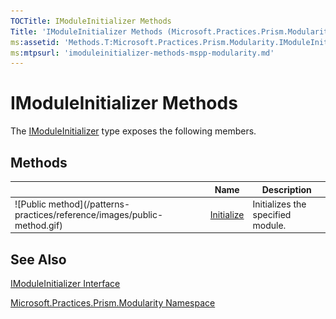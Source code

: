 ```yaml
---
TOCTitle: IModuleInitializer Methods
Title: 'IModuleInitializer Methods (Microsoft.Practices.Prism.Modularity)'
ms:assetid: 'Methods.T:Microsoft.Practices.Prism.Modularity.IModuleInitializer'
ms:mtpsurl: 'imoduleinitializer-methods-mspp-modularity.md'
---
```


# IModuleInitializer Methods

The [IModuleInitializer](/patterns-practices/reference/imoduleinitializer-interface-mspp-modularity) type exposes the following members.

## Methods


<table>

<thead>
<tr class="header">
<th> </th>
<th>Name</th>
<th>Description</th>
</tr>
</thead>
<tbody>
<tr class="odd">
<td>![Public method](/patterns-practices/reference/images/public-method.gif)</td>
<td><a href="/patterns-practices/reference/imoduleinitializer-initialize-method-mspp-modularity">Initialize</a></td>
<td><div class="summary">
Initializes the specified module.
</div></td>
</tr>
</tbody>
</table>

## See Also

[IModuleInitializer Interface](/patterns-practices/reference/imoduleinitializer-interface-mspp-modularity)

[Microsoft.Practices.Prism.Modularity Namespace](/patterns-practices/reference/mspp-modularity-namespace)

